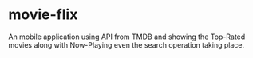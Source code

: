 # movie-flix
An mobile application using API from TMDB and showing the Top-Rated movies along with Now-Playing even the search operation taking place.
